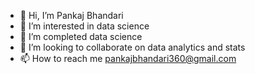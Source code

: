 - 👋 Hi, I’m Pankaj Bhandari
- 👀 I’m interested in data science
- 🌱 I’m completed data science
- 💞️ I’m looking to collaborate on data analytics and stats
- 📫 How to reach me pankajbhandari360@gmail.com

<!---
Pankajbhandari360/Pankajbhandari360 is a ✨ special ✨ repository because its `README.md` (this file) appears on your GitHub profile.
You can click the Preview link to take a look at your changes.
--->
